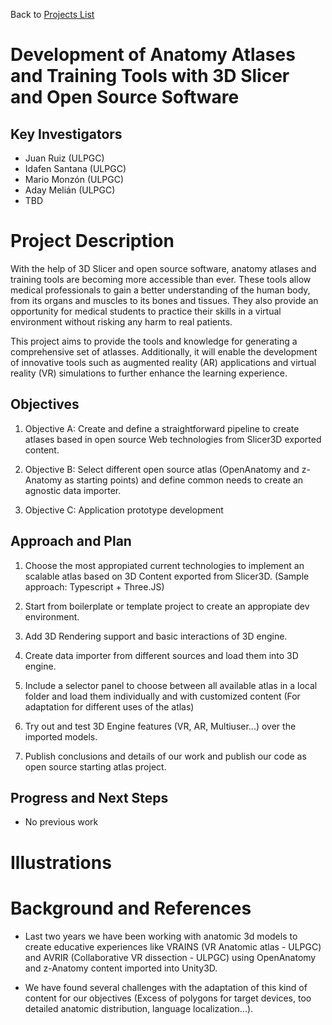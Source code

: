 Back to [Projects List](../../README.md#ProjectsList)

# Development of Anatomy Atlases and Training Tools with 3D Slicer and Open Source Software

## Key Investigators

- Juan Ruiz (ULPGC)
- Idafen Santana (ULPGC)
- Mario Monzón (ULPGC)
- Aday Melián (ULPGC)
- TBD

# Project Description

With the help of 3D Slicer and open source software, anatomy atlases and training tools are becoming more accessible than ever. These tools allow medical professionals to gain a better understanding of the human body, from its organs and muscles to its bones and tissues. They also provide an opportunity for medical students to practice their skills in a virtual environment without risking any harm to real patients.

This project aims to provide the tools and knowledge for generating a comprehensive set of atlasses. Additionally, it will enable the development of innovative tools such as augmented reality (AR) applications and virtual reality (VR) simulations to further enhance the learning experience.

## Objectives

1. Objective A: Create and define a straightforward pipeline to create atlases based in open source Web technologies from Slicer3D exported content.

2. Objective B: Select different open source atlas (OpenAnatomy and z-Anatomy as starting points) and define common needs to create an agnostic data importer.

3. Objective C: Application prototype development

## Approach and Plan

1. Choose the most appropiated current technologies to implement an scalable atlas based on 3D Content exported from Slicer3D. (Sample approach: Typescript + Three.JS)

2. Start from boilerplate or template project to create an appropiate dev environment.

3. Add 3D Rendering support and basic interactions of 3D engine.

4. Create data importer from different sources and load them into 3D engine.

5. Include a selector panel to choose between all available atlas in a local folder and load them individually and with customized content (For adaptation for different uses of the atlas)

6. Try out and test 3D Engine features (VR, AR, Multiuser...) over the imported models.

7. Publish conclusions and details of our work and publish our code as open source starting atlas project.

## Progress and Next Steps

- No previous work

# Illustrations

# Background and References
- Last two years we have been working with anatomic 3d models to create educative experiences like VRAINS (VR Anatomic atlas - ULPGC) and AVRIR (Collaborative VR dissection - ULPGC) using OpenAnatomy and z-Anatomy content imported into Unity3D.

- We have found several challenges with the adaptation of this kind of content for our objectives (Excess of polygons for target devices, too detailed anatomic distribution, language localization...).
